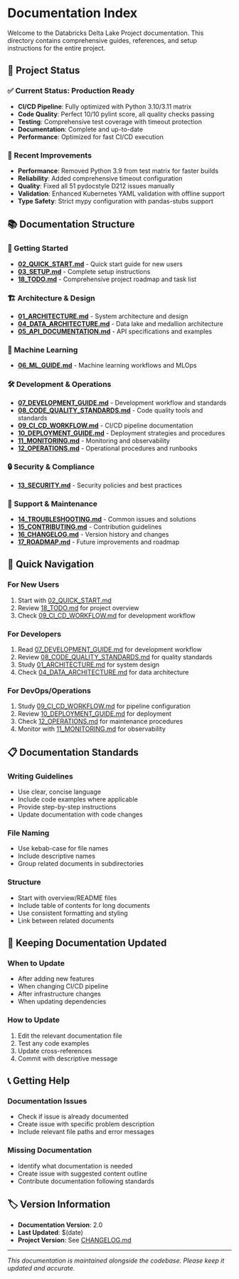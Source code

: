 # Documentation Index

Welcome to the Databricks Delta Lake Project documentation. This directory contains comprehensive guides, references, and setup instructions for the entire project.

## 🎯 Project Status

### ✅ Current Status: Production Ready
- **CI/CD Pipeline**: Fully optimized with Python 3.10/3.11 matrix
- **Code Quality**: Perfect 10/10 pylint score, all quality checks passing
- **Testing**: Comprehensive test coverage with timeout protection
- **Documentation**: Complete and up-to-date
- **Performance**: Optimized for fast CI/CD execution

### 🚀 Recent Improvements
- **Performance**: Removed Python 3.9 from test matrix for faster builds
- **Reliability**: Added comprehensive timeout configuration
- **Quality**: Fixed all 51 pydocstyle D212 issues manually
- **Validation**: Enhanced Kubernetes YAML validation with offline support
- **Type Safety**: Strict mypy configuration with pandas-stubs support

## 📚 Documentation Structure

### 🚀 Getting Started
- **[02_QUICK_START.md](./02_QUICK_START.md)** - Quick start guide for new users
- **[03_SETUP.md](./03_SETUP.md)** - Complete setup instructions
- **[18_TODO.md](./18_TODO.md)** - Comprehensive project roadmap and task list

### 🏗️ Architecture & Design
- **[01_ARCHITECTURE.md](./01_ARCHITECTURE.md)** - System architecture and design
- **[04_DATA_ARCHITECTURE.md](./04_DATA_ARCHITECTURE.md)** - Data lake and medallion architecture
- **[05_API_DOCUMENTATION.md](./05_API_DOCUMENTATION.md)** - API specifications and examples

### 🤖 Machine Learning
- **[06_ML_GUIDE.md](./06_ML_GUIDE.md)** - Machine learning workflows and MLOps

### 🛠️ Development & Operations
- **[07_DEVELOPMENT_GUIDE.md](./07_DEVELOPMENT_GUIDE.md)** - Development workflow and standards
- **[08_CODE_QUALITY_STANDARDS.md](./08_CODE_QUALITY_STANDARDS.md)** - Code quality tools and standards
- **[09_CI_CD_WORKFLOW.md](./09_CI_CD_WORKFLOW.md)** - CI/CD pipeline documentation
- **[10_DEPLOYMENT_GUIDE.md](./10_DEPLOYMENT_GUIDE.md)** - Deployment strategies and procedures
- **[11_MONITORING.md](./11_MONITORING.md)** - Monitoring and observability
- **[12_OPERATIONS.md](./12_OPERATIONS.md)** - Operational procedures and runbooks

### 🔒 Security & Compliance
- **[13_SECURITY.md](./13_SECURITY.md)** - Security policies and best practices

### 📖 Support & Maintenance
- **[14_TROUBLESHOOTING.md](./14_TROUBLESHOOTING.md)** - Common issues and solutions
- **[15_CONTRIBUTING.md](./15_CONTRIBUTING.md)** - Contribution guidelines
- **[16_CHANGELOG.md](./16_CHANGELOG.md)** - Version history and changes
- **[17_ROADMAP.md](./17_ROADMAP.md)** - Future improvements and roadmap

## 🎯 Quick Navigation

### For New Users
1. Start with [02_QUICK_START.md](./02_QUICK_START.md)
2. Review [18_TODO.md](./18_TODO.md) for project overview
3. Check [09_CI_CD_WORKFLOW.md](./09_CI_CD_WORKFLOW.md) for development workflow

### For Developers
1. Read [07_DEVELOPMENT_GUIDE.md](./07_DEVELOPMENT_GUIDE.md) for development workflow
2. Review [08_CODE_QUALITY_STANDARDS.md](./08_CODE_QUALITY_STANDARDS.md) for quality standards
3. Study [01_ARCHITECTURE.md](./01_ARCHITECTURE.md) for system design
4. Check [04_DATA_ARCHITECTURE.md](./04_DATA_ARCHITECTURE.md) for data architecture

### For DevOps/Operations
1. Study [09_CI_CD_WORKFLOW.md](./09_CI_CD_WORKFLOW.md) for pipeline configuration
2. Review [10_DEPLOYMENT_GUIDE.md](./10_DEPLOYMENT_GUIDE.md) for deployment
3. Check [12_OPERATIONS.md](./12_OPERATIONS.md) for maintenance procedures
4. Monitor with [11_MONITORING.md](./11_MONITORING.md) for observability

## 📋 Documentation Standards

### Writing Guidelines
- Use clear, concise language
- Include code examples where applicable
- Provide step-by-step instructions
- Update documentation with code changes

### File Naming
- Use kebab-case for file names
- Include descriptive names
- Group related documents in subdirectories

### Structure
- Start with overview/README files
- Include table of contents for long documents
- Use consistent formatting and styling
- Link between related documents

## 🔄 Keeping Documentation Updated

### When to Update
- After adding new features
- When changing CI/CD pipeline
- After infrastructure changes
- When updating dependencies

### How to Update
1. Edit the relevant documentation file
2. Test any code examples
3. Update cross-references
4. Commit with descriptive message

## 📞 Getting Help

### Documentation Issues
- Check if issue is already documented
- Create issue with specific problem description
- Include relevant file paths and error messages

### Missing Documentation
- Identify what documentation is needed
- Create issue with suggested content outline
- Contribute documentation following standards

## 🏷️ Version Information

- **Documentation Version**: 2.0
- **Last Updated**: $(date)
- **Project Version**: See [CHANGELOG.md](../CHANGELOG.md)

---

*This documentation is maintained alongside the codebase. Please keep it updated and accurate.*
